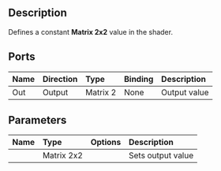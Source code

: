 ## Description

Defines a constant **Matrix 2x2** value in the shader.

## Ports

| Name        | Direction           | Type  | Binding | Description |
|:------------ |:-------------|:-----|:---|:---|
| Out | Output      |    Matrix 2 | None | Output value |

## Parameters

| Name        | Type           | Options  | Description |
|:------------ |:-------------|:-----|:---|
|  | Matrix 2x2 |  | Sets output value |